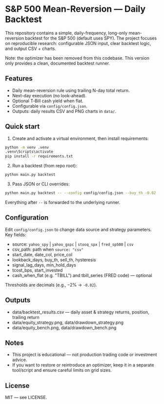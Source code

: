 # S&P 500 Mean-Reversion — Daily Backtest

This repository contains a simple, daily-frequency, long-only mean-reversion backtest for the S&P 500 (default uses SPY). The project focuses on reproducible research: configurable JSON input, clear backtest logic, and output CSV + charts.

Note: the optimizer has been removed from this codebase. This version only provides a clean, documented backtest runner.

## Features
- Daily mean-reversion rule using trailing N-day total return.
- Next-day execution (no look-ahead).
- Optional T‑Bill cash yield when flat.
- Configurable via `config/config.json`.
- Outputs: daily results CSV and PNG charts in `data/`.

## Quick start
1. Create and activate a virtual environment, then install requirements:
```bash
python -m venv .venv
.venv\Scripts\activate
pip install -r requirements.txt
```

2. Run a backtest (from repo root):
```bash
python main.py backtest
```

3. Pass JSON or CLI overrides:
```bash
python main.py backtest -- --config config/config.json --buy_th -0.02 --sell_th 0.11
```
Everything after `--` is forwarded to the underlying runner.

## Configuration
Edit `config/config.json` to change data source and strategy parameters. Key fields:
- source: `yahoo_spy` | `yahoo_gspc` | `stooq_spx` | `fred_sp500` | `csv`
- csv_path: path when `source: "csv"`
- start_date, date_col, price_col
- lookback_days, buy_th, sell_th, hysteresis
- signal_lag_days, min_hold_days
- tcost_bps, start_invested
- cash_when_flat (e.g. "TBILL") and tbill_series (FRED code) — optional

Thresholds are decimals (e.g., −2% → `-0.02`).

## Outputs
- data/backtest_results.csv — daily asset & strategy returns, position, trailing return
- data/equity_strategy.png, data/drawdown_strategy.png
- data/equity_bench.png, data/drawdown_bench.png

## Notes
- This project is educational — not production trading code or investment advice.
- If you want to restore or reintroduce an optimizer, keep it in a separate tool/script and ensure careful limits on grid sizes.

## License
MIT — see LICENSE.
